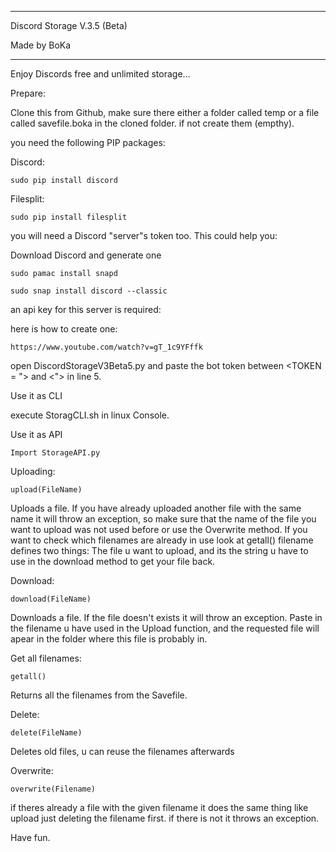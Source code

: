 *********************************

Discord Storage V.3.5 (Beta)

Made by BoKa

*********************************

Enjoy Discords free and unlimited storage...



Prepare:

Clone this from Github,
make sure there either a folder called temp or a file called savefile.boka in the cloned folder.
if not create them (empthy).

you need the following PIP packages:

Discord:

	sudo pip install discord

Filesplit:

	sudo pip install filesplit

you will need a Discord "server"s token too. This could help you:

Download Discord and generate one

	sudo pamac install snapd

	sudo snap install discord --classic

an api key for this server is required:

here is how to create one:

	https://www.youtube.com/watch?v=gT_1c9YFffk

open DiscordStorageV3Beta5.py and paste the bot token between <TOKEN = "> and <"> in line 5.

Use it as CLI 

execute StoragCLI.sh in linux Console.

Use it as API

	Import StorageAPI.py

Uploading: 

	upload(FileName)

Uploads a file. If you have already uploaded another file with the same name it will throw an exception,
so make sure that the name of the file you want to upload was not used before or use the Overwrite method. 
If you want to check which filenames are already in use look at getall() filename defines two things:
The file u want to upload, and its the string u have to use in the download method to get your file back.

Download:

	download(FileName)

Downloads a file. If the file doesn't exists it will throw an exception. Paste in the filename u have used in the Upload function,
and the requested file will apear in the folder where this file is probably in.

Get all filenames:

	getall()

Returns all the filenames from the Savefile. 

Delete:

	delete(FileName)

Deletes old files, u can reuse the filenames afterwards

Overwrite:

	overwrite(Filename)

if theres already a file with the given filename it does the same thing like upload just deleting the filename first.
if there is not it throws an exception.


Have fun.





